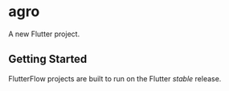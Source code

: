 # agro

A new Flutter project.

## Getting Started

FlutterFlow projects are built to run on the Flutter _stable_ release.
